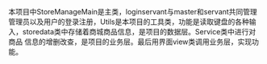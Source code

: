 本项目中StoreManageMain是主类，loginservant与master和servant共同管理管理员以及用户的登录注册，Utils是本项目的工具类，功能是读取键盘的各种输入，storedata类中存储着商城商品信息，是项目的数据层。Service类中进行对商品
信息的增删改查，是项目的业务层。最后用界面view类调用业务层，实现功能。
